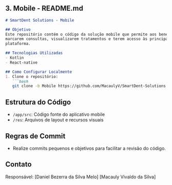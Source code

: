 ## 3. Mobile - README.md

```markdown
# SmartDent Solutions - Mobile

## Objetivo
Este repositório contém o código da solução mobile que permite aos beneficiários da OdontoPrev
marcarem consultas, visualizarem tratamentos e terem acesso às principais funcionalidades da
plataforma.

## Tecnologias Utilizadas
- Kotlin
- React-native

## Como Configurar Localmente
1. Clone o repositório:
   ```bash
   git clone -b Mobile https://github.com/MacaulyV/SmartDent-Solutions.git
   ```

## Estrutura do Código
- `/app/src`: Código fonte do aplicativo mobile
- `/res`: Arquivos de layout e recursos visuais

## Regras de Commit
- Realize commits pequenos e objetivos para facilitar a revisão do código.

## Contato
Responsável: 
[Daniel Bezerra da Silva Melo] 
[Macauly Vivaldo da Silva]
